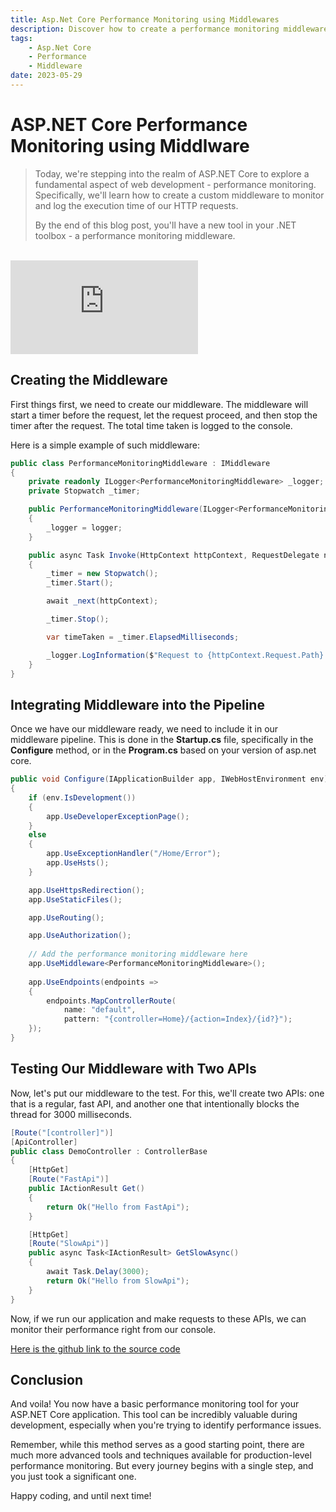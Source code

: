```yaml
---
title: Asp.Net Core Performance Monitoring using Middlewares
description: Discover how to create a performance monitoring middleware in ASP.NET Core in our latest blog post! We delve into the steps of building a middleware, integrating it with your pipeline, and using it to monitor two different APIs—one fast and one intentionally slow. Equip yourself with this essential tool for your .NET toolbox!
tags: 
    - Asp.Net Core
    - Performance
    - Middleware
date: 2023-05-29
---
```


# ASP.NET Core Performance Monitoring using Middlware

> <p class="text-justify">Today, we're stepping into the realm of ASP<span>.NET</span> Core to explore a fundamental aspect of web development - performance monitoring. Specifically, we'll learn how to create a custom middleware to monitor and log the execution time of our HTTP requests. </p>
>
> <p class="text-justify">By the end of this blog post, you'll have a new tool in your .NET toolbox - a performance monitoring middleware.</p>

<br />
<iframe
    src="https://www.youtube.com/embed/_wzBvlpdQIE"
    frameborder="0"
    allow="autoplay; encrypted-media"
    allowfullscreen
    style="text-align: center;"
    class="w-full lg:w-2/3 aspect-video"
></iframe>

## Creating the Middleware

First things first, we need to create our middleware. The middleware will start a timer before the request, let the request proceed, and then stop the timer after the request. The total time taken is logged to the console.

Here is a simple example of such middleware:

```csharp
public class PerformanceMonitoringMiddleware : IMiddleware
{
    private readonly ILogger<PerformanceMonitoringMiddleware> _logger;
    private Stopwatch _timer;

    public PerformanceMonitoringMiddleware(ILogger<PerformanceMonitoringMiddleware> logger)
    {
        _logger = logger;
    }

    public async Task Invoke(HttpContext httpContext, RequestDelegate next)
    {
        _timer = new Stopwatch();
        _timer.Start();

        await _next(httpContext);

        _timer.Stop();

        var timeTaken = _timer.ElapsedMilliseconds;

        _logger.LogInformation($"Request to {httpContext.Request.Path} took {timeTaken}ms");
    }
}
```

## Integrating Middleware into the Pipeline

Once we have our middleware ready, we need to include it in our middleware pipeline. This is done in the **Startup.cs** file, specifically in the **Configure** method, or in the **Program.cs** based on your version of asp.net core.

```csharp
public void Configure(IApplicationBuilder app, IWebHostEnvironment env)
{
    if (env.IsDevelopment())
    {
        app.UseDeveloperExceptionPage();
    }
    else
    {
        app.UseExceptionHandler("/Home/Error");
        app.UseHsts();
    }

    app.UseHttpsRedirection();
    app.UseStaticFiles();

    app.UseRouting();

    app.UseAuthorization();
    
    // Add the performance monitoring middleware here
    app.UseMiddleware<PerformanceMonitoringMiddleware>();
    
    app.UseEndpoints(endpoints =>
    {
        endpoints.MapControllerRoute(
            name: "default",
            pattern: "{controller=Home}/{action=Index}/{id?}");
    });
}
```

## Testing Our Middleware with Two APIs

Now, let's put our middleware to the test. For this, we'll create two APIs: one that is a regular, fast API, and another one that intentionally blocks the thread for 3000 milliseconds.

```csharp
[Route("[controller]")]
[ApiController]
public class DemoController : ControllerBase
{
    [HttpGet]
    [Route("FastApi")]
    public IActionResult Get()
    {
        return Ok("Hello from FastApi");
    }

    [HttpGet]
    [Route("SlowApi")]
    public async Task<IActionResult> GetSlowAsync()
    {
        await Task.Delay(3000);
        return Ok("Hello from SlowApi"); 
    }
}
```

Now, if we run our application and make requests to these APIs, we can monitor their performance right from our console.

[Here is the github link to the source code](https://github.com/10xKarthick/Perf-Monitor-Middleware-Demo)

## Conclusion

And voila! You now have a basic performance monitoring tool for your ASP.NET Core application. This tool can be incredibly valuable during development, especially when you're trying to identify performance issues.

Remember, while this method serves as a good starting point, there are much more advanced tools and techniques available for production-level performance monitoring. But every journey begins with a single step, and you just took a significant one.

Happy coding, and until next time!